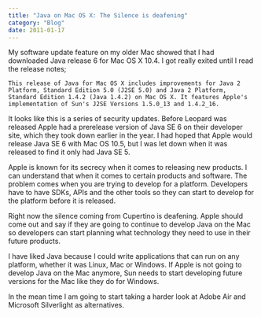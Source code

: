 ```yaml
---
title: "Java on Mac OS X: The Silence is deafening"
category: "Blog"
date: 2011-01-17
---
```



My software update feature on my older Mac showed that I had downloaded Java release 6 for Mac OS X 10.4\. I got really exited until I read the release notes;


    This release of Java for Mac OS X includes improvements for Java 2 Platform, Standard Edition 5.0 (J2SE 5.0) and Java 2 Platform, Standard Edition 1.4.2 (Java 1.4.2) on Mac OS X. It features Apple's implementation of Sun's J2SE Versions 1.5.0_13 and 1.4.2_16.


It looks like this is a series of security updates. Before Leopard was released Apple had a prerelease version of Java SE 6 on their developer site, which they took down earlier in the year. I had hoped that Apple would release Java SE 6 with Mac OS 10.5, but I was let down when it was released to find it only had Java SE 5.

Apple is known for its secrecy when it comes to releasing new products. I can understand that when it comes to certain products and software. The problem comes when you are trying to develop for a platform. Developers have to have SDKs, APIs and the other tools so they can start to develop for the platform before it is released.

Right now the silence coming from Cupertino is deafening. Apple should come out and say if they are going to continue to develop Java on the Mac so developers can start planning what technology they need to use in their future products.

I have liked Java because I could write applications that can run on any platform, whether it was Linux, Mac or Windows. If Apple is not going to develop Java on the Mac anymore, Sun needs to start developing future versions for the Mac like they do for Windows.

In the mean time I am going to start taking a harder look at Adobe Air and Microsoft Silverlight as alternatives.